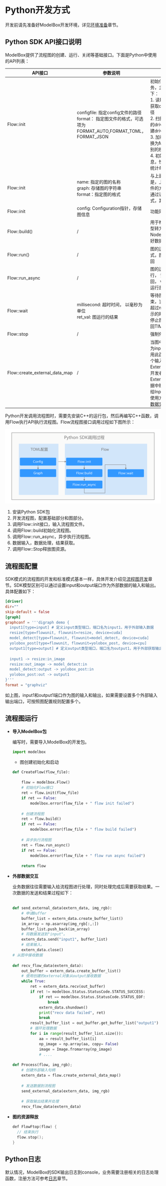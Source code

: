 # Python开发方式

开发前请先准备好ModelBox开发环境，详见[环境准备](../../environment/compile.md)章节。

## Python SDK API接口说明

ModelBox提供了流程图的创建、运行、关闭等基础接口。下面是Python中使用的API列表：

| API接口                                               | 参数说明                                                     | 函数说明                                                     |
| ----------------------------------------------------- | ------------------------------------------------------------ | ------------------------------------------------------------ |
| Flow::init   | configfile: 指定config文件的路径<br />format： 指定图文件的格式，可选项为 FORMAT_AUTO,FORMAT_TOML，FORMAT_JSON | 初始化ModelBox服务，主要包含功能如下：<br />1. 读取driver参数，获取driver的扫描路径<br />2. 扫描指定路径下的driver文件，并创建driver实例<br />3. 加载流程图并转换为ModelBox可识别的模型<br />4. 初始化设备信息，性能跟踪和数据统计单元 |
| Flow::init   | name: 指定的图的名称<br />graph: 存储图的字符串<br />format：指定图的格式 | 与上面init的区别是，上面通过读取文件的方式，而此函数通过读取字符串的方式，其他功能相同 |
| Flow::init    | config: Configuration指针，存储图信息  | 功能同上                                                     |
| Flow::build() | / | 用于构建图，将图模型转为可以运行的Node节点并且建立好数据通道 |
| Flow::run()    | / | 图的运行： 同步方式，图运行完成后返回  |
| Flow::run_async  | / | 图的运行： 异步运行， 调用后直接返回， wait()函数判断运行是否结束 |
| Flow::wait | millisecond: 超时时间， 以毫秒为单位<br />ret_val: 图运行的结果 | 等待图运行状态为结束，当图的运行时间超过millisecond表示的时间时，则强制停止图的运行，并返回TIMEOUT |
| Flow::stop | / | 强制停止运行中的图 |
| Flow::create_external_data_map   | / | 当图中的第一个节点为input节点时， 使用此函数可以创建一个输入的ExternalDataMap， 开发者可以通过向ExternalDataMap数据中赋值并传递数据给Input节点。具体使用方法可参考[外部数据交互](./python.md#外部数据交互)章节 |

Python开发调用流程图时，需要先安装C++的运行包，然后再编写C++函数，调用Flow执行API执行流程图。Flow流程图接口调用过程如下图所示：

![python-sdk alt rect_w_1000](../../assets/images/figure/develop/flow/Python-sdk.png)

1. 安装Python SDK包
1. 开发流程图，配置基础部分和图部分。
1. 调用Flow::init接口，输入流程图文件。
1. 调用Flow::build初始化流程图。
1. 调用Flow::run_async，异步执行流程图。
1. 数据输入，数据处理，结果获取。
1. 调用Flow::Stop释放图资源。

## 流程图配置

SDK模式的流程图的开发和标准模式基本一样，具体开发介绍见[流程图开发](../standard-mode/flow/flow.md)章节。SDK模型区别可以通过设置input和output端口作为外部数据的输入和输出。具体配置如下：

```toml
[driver]
dir=""
skip-default = false
[graph]
graphconf = '''digraph demo {
  input1[type=input] # 定义input类型端口，端口名为input1，用于外部输入数据
  resize[type=flowunit, flowunit=resize, device=cuda]
  model_detect[type=flowunit, flowunit=model_detect, device=cuda]
  yolobox_post[type=flowunit, flowunit=yolobox_post, device=cpu]
  output1[type=output] # 定义output类型端口，端口名为output1，用于外部获取输出结果
   
  input1 -> resize:in_image
  resize:out_image -> model_detect:in
  model_detect:output -> yolobox_post:in
  yolobox_post:out -> output1
}'''
format = "graphviz"
```

如上图，input1和output1端口作为图的输入和输出，如果需要设置多个外部输入输出端口，可按照图配置规则配置多个。

## 流程图运行

* **导入ModelBox包**

  编写时，需要导入ModelBox的开发包。
  
  ```python
  import modelbox
  ```
  
  * 图创建初始化和启动
  
  ```python
  def CreateFlow(flow_file):
  
      flow = modelbox.Flow()
      # 初始化Flow接口
      ret = flow.init(flow_file)
      if ret == False:
          modelbox.error(flow_file + " flow init failed")
  
      # 创建流程图
      ret = flow.build()
      if ret == False:
          modelbox.error(flow_file + " flow build failed")
  
      # 异步执行流程图
      ret = flow.run_async()
      if ret == False:
          modelbox.error(flow_file + " flow run async failed")
      
      return flow
  ```
  
* **外部数据交互**

  业务数据往往需要输入给流程图进行处理，同时处理完成后需要获取结果。一次数据的发送和结果过程如下：
  
  ```python
  
  def send_external_data(extern_data, img_rgb):
      # 申请Buffer
      buffer_list = extern_data.create_buffer_list()
      im_array = np.asarray(img_rgb[:,:])
      buffer_list.push_back(im_array)
      # 将数据发送到"input"。
      extern_data.send("input1", buffer_list)
      # 结束输入。
      extern_data.close()
  # 从图中接收数据
  
  def recv_flow_data(extern_data):
      out_buffer = extern_data.create_buffer_list()
      # 使用创建的external对象从output接收数据
      while True:
          ret = extern_data.recv(out_buffer)
          if ret != modelbox.Status.StatusCode.STATUS_SUCCESS:
              if ret == modelbox.Status.StatusCode.STATUS_EOF:
                  break
              extern_data.shundown()
              print("recv data failed", ret)
              break
          result_buffer_list = out_buffer.get_buffer_list("output1")
          # 循环处理数据
          for i in range(result_buffer_list.size()):
              aa = result_buffer_list[i]
              np_image = np.array(aa, copy= False)
              image = Image.fromarray(np_image)
              # ....
  
  def Process(flow, img_rgb);
      # 创建外部输入句柄
      extern_data = flow.create_external_data_map()
      
      # 发送数据到流程图
      send_external_data(extern_data, img_rgb)
  
      # 获取输出结果并处理
      recv_flow_data(extern_data)
  ```

* **图的资源释放**

  ```c++
  def FlowFtop(flow) {
    // 结束执行
    flow.stop();
  }
  ```

## Python日志

默认情况，ModelBox的SDK输出日志到console，业务需要注册相关的日志处理函数，注册方法可参考[日志](../standard-mode/debug/log.md#日志sdk)章节。
